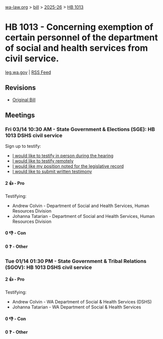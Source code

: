 [wa-law.org](/) > [bill](/bill/) > [2025-26](/bill/2025-26/) > [HB 1013](/bill/2025-26/hb/1013/)

# HB 1013 - Concerning exemption of certain personnel of the department of social and health services from civil service.
[leg.wa.gov](https://app.leg.wa.gov/billsummary?BillNumber=1013&Year=2025&Initiative=false) | [RSS Feed](./rss.xml)

## Revisions
* [Original Bill](1/)

## Meetings
### Fri 03/14 10:30 AM - State Government & Elections (SGE): HB 1013 DSHS civil service
Sign up to testify:
* [I would like to testify in person during the hearing](https://app.leg.wa.gov/csi/Testifier/Add?chamber=House&mId=32995&aId=165385&caId=26327&tId=1)
* [I would like to testify remotely](https://app.leg.wa.gov/csi/Testifier/Add?chamber=House&mId=32995&aId=165385&caId=26327&tId=2)
* [I would like my position noted for the legislative record](https://app.leg.wa.gov/csi/Testifier/Add?chamber=House&mId=32995&aId=165385&caId=26327&tId=3)
* [I would like to submit written testimony](https://app.leg.wa.gov/csi/Testifier/Add?chamber=House&mId=32995&aId=165385&caId=26327&tId=4)

#### 2 👍 - Pro
Testifying:
* Andrew Colvin - Department of Social and Health Services, Human Resources Division
* Johanna Tatarian - Department of Social and Health Services, Human Resources Division

#### 0 👎 - Con

#### 0 ❓ - Other

### Tue 01/14 01:30 PM - State Government & Tribal Relations (SGOV): HB 1013 DSHS civil service
#### 2 👍 - Pro
Testifying:
* Andrew Colvin - WA Department of Social & Health Services (DSHS)
* Johanna Tatarian - WA Department of Social & Health Services

#### 0 👎 - Con

#### 0 ❓ - Other
